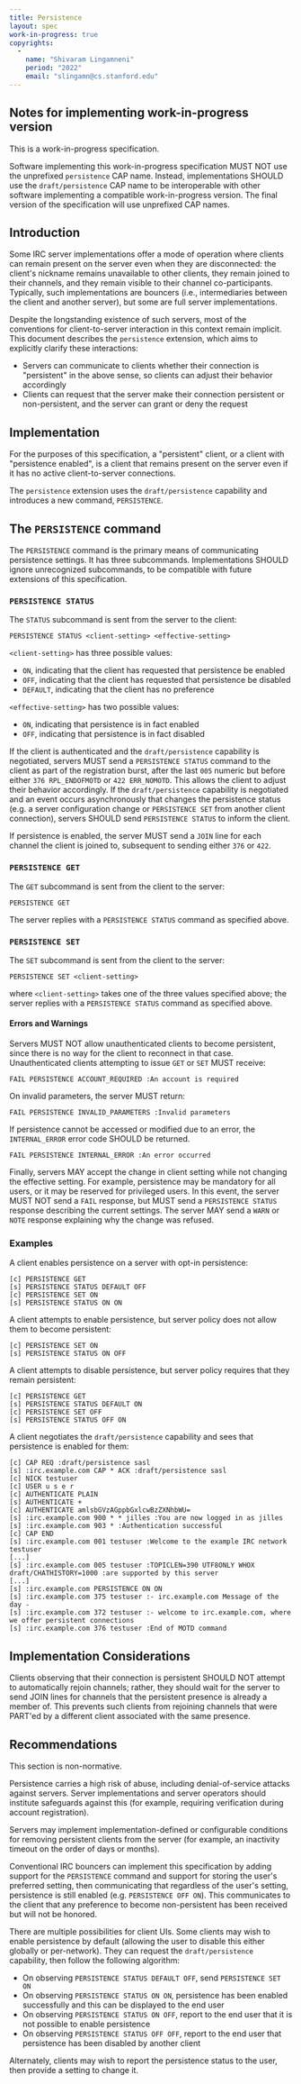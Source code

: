 ```yaml
---
title: Persistence
layout: spec
work-in-progress: true
copyrights:
  -
    name: "Shivaram Lingamneni"
    period: "2022"
    email: "slingamn@cs.stanford.edu"
---
```


## Notes for implementing work-in-progress version

This is a work-in-progress specification.

Software implementing this work-in-progress specification MUST NOT use the unprefixed `persistence` CAP name. Instead, implementations SHOULD use the `draft/persistence` CAP name to be interoperable with other software implementing a compatible work-in-progress version. The final version of the specification will use unprefixed CAP names.

## Introduction

Some IRC server implementations offer a mode of operation where clients can remain present on the server even when they are disconnected: the client's nickname remains unavailable to other clients, they remain joined to their channels, and they remain visible to their channel co-participants. Typically, such implementations are bouncers (i.e., intermediaries between the client and another server), but some are full server implementations.

Despite the longstanding existence of such servers, most of the conventions for client-to-server interaction in this context remain implicit. This document describes the `persistence` extension, which aims to explicitly clarify these interactions:

* Servers can communicate to clients whether their connection is "persistent" in the above sense, so clients can adjust their behavior accordingly
* Clients can request that the server make their connection persistent or non-persistent, and the server can grant or deny the request

## Implementation

For the purposes of this specification, a "persistent" client, or a client with "persistence enabled", is a client that remains present on the server even if it has no active client-to-server connections.

The `persistence` extension uses the `draft/persistence` capability and introduces a new command, `PERSISTENCE`.

## The `PERSISTENCE` command

The `PERSISTENCE` command is the primary means of communicating persistence settings. It has three subcommands. Implementations SHOULD ignore unrecognized subcommands, to be compatible with future extensions of this specification.

### `PERSISTENCE STATUS`

The `STATUS` subcommand is sent from the server to the client:

    PERSISTENCE STATUS <client-setting> <effective-setting>

`<client-setting>` has three possible values:

* `ON`, indicating that the client has requested that persistence be enabled
* `OFF`, indicating that the client has requested that persistence be disabled
* `DEFAULT`, indicating that the client has no preference

`<effective-setting>` has two possible values:

* `ON`, indicating that persistence is in fact enabled
* `OFF`, indicating that persistence is in fact disabled

If the client is authenticated and the `draft/persistence` capability is negotiated, servers MUST send a `PERSISTENCE STATUS` command to the client as part of the registration burst, after the last `005` numeric but before either `376 RPL_ENDOFMOTD` or `422 ERR_NOMOTD`. This allows the client to adjust their behavior accordingly. If the `draft/persistence` capability is negotiated and an event occurs asynchronously that changes the persistence status (e.g. a server configuration change or `PERSISTENCE SET` from another client connection), servers SHOULD send `PERSISTENCE STATUS` to inform the client.

If persistence is enabled, the server MUST send a `JOIN` line for each channel the client is joined to, subsequent to sending either `376` or `422`.

### `PERSISTENCE GET`

The `GET` subcommand is sent from the client to the server:

    PERSISTENCE GET

The server replies with a `PERSISTENCE STATUS` command as specified above.

### `PERSISTENCE SET`

The `SET` subcommand is sent from the client to the server:

    PERSISTENCE SET <client-setting>

where `<client-setting>` takes one of the three values specified above; the server replies with a `PERSISTENCE STATUS` command as specified above.

#### Errors and Warnings

Servers MUST NOT allow unauthenticated clients to become persistent, since there is no way for the client to reconnect in that case. Unauthenticated clients attempting to issue `GET` or `SET` MUST receive:

    FAIL PERSISTENCE ACCOUNT_REQUIRED :An account is required

On invalid parameters, the server MUST return:

    FAIL PERSISTENCE INVALID_PARAMETERS :Invalid parameters

If persistence cannot be accessed or modified due to an error, the `INTERNAL_ERROR` error code SHOULD be returned.

    FAIL PERSISTENCE INTERNAL_ERROR :An error occurred

Finally, servers MAY accept the change in client setting while not changing the effective setting. For example, persistence may be mandatory for all users, or it may be reserved for privileged users. In this event, the server MUST NOT send a `FAIL` response, but MUST send a `PERSISTENCE STATUS` response describing the current settings. The server MAY send a `WARN` or `NOTE` response explaining why the change was refused.

### Examples

A client enables persistence on a server with opt-in persistence:
~~~~
[c] PERSISTENCE GET
[s] PERSISTENCE STATUS DEFAULT OFF
[c] PERSISTENCE SET ON
[s] PERSISTENCE STATUS ON ON
~~~~

A client attempts to enable persistence, but server policy does not allow them to become persistent:

~~~~
[c] PERSISTENCE SET ON
[s] PERSISTENCE STATUS ON OFF
~~~~

A client attempts to disable persistence, but server policy requires that they remain persistent:

~~~~
[c] PERSISTENCE GET
[s] PERSISTENCE STATUS DEFAULT ON
[c] PERSISTENCE SET OFF
[s] PERSISTENCE STATUS OFF ON
~~~~

A client negotiates the `draft/persistence` capability and sees that persistence is enabled for them:

~~~~
[c] CAP REQ :draft/persistence sasl
[s] :irc.example.com CAP * ACK :draft/persistence sasl
[c] NICK testuser
[c] USER u s e r
[c] AUTHENTICATE PLAIN
[s] AUTHENTICATE +
[c] AUTHENTICATE amlsbGVzAGppbGxlcwBzZXNhbWU=
[s] :irc.example.com 900 * * jilles :You are now logged in as jilles
[s] :irc.example.com 903 * :Authentication successful
[c] CAP END
[s] :irc.example.com 001 testuser :Welcome to the example IRC network testuser
[...]
[s] :irc.example.com 005 testuser :TOPICLEN=390 UTF8ONLY WHOX draft/CHATHISTORY=1000 :are supported by this server
[...]
[s] :irc.example.com PERSISTENCE ON ON
[s] :irc.example.com 375 testuser :- irc.example.com Message of the day -
[s] :irc.example.com 372 testuser :- welcome to irc.example.com, where we offer persistent connections
[s] :irc.example.com 376 testuser :End of MOTD command
~~~~

## Implementation Considerations

Clients observing that their connection is persistent SHOULD NOT attempt to automatically rejoin channels; rather, they should wait for the server to send JOIN lines for channels that the persistent presence is already a member of. This prevents such clients from rejoining channels that were PART'ed by a different client associated with the same presence.

## Recommendations

This section is non-normative.

Persistence carries a high risk of abuse, including denial-of-service attacks against servers. Server implementations and server operators should institute safeguards against this (for example, requiring verification during account registration).

Servers may implement implementation-defined or configurable conditions for removing persistent clients from the server (for example, an inactivity timeout on the order of days or months).

Conventional IRC bouncers can implement this specification by adding support for the `PERSISTENCE` command and support for storing the user's preferred setting, then communicating that regardless of the user's setting, persistence is still enabled (e.g. `PERSISTENCE OFF ON`). This communicates to the client that any preference to become non-persistent has been received but will not be honored.

There are multiple possibilities for client UIs. Some clients may wish to enable persistence by default (allowing the user to disable this either globally or per-network). They can request the `draft/persistence` capability, then follow the following algorithm:

* On observing `PERSISTENCE STATUS DEFAULT OFF`, send `PERSISTENCE SET ON`
* On observing `PERSISTENCE STATUS ON ON`, persistence has been enabled successfully and this can be displayed to the end user
* On observing `PERSISTENCE STATUS ON OFF`, report to the end user that it is not possible to enable persistence
* On observing `PERSISTENCE STATUS OFF OFF`, report to the end user that persistence has been disabled by another client

Alternately, clients may wish to report the persistence status to the user, then provide a setting to change it.
